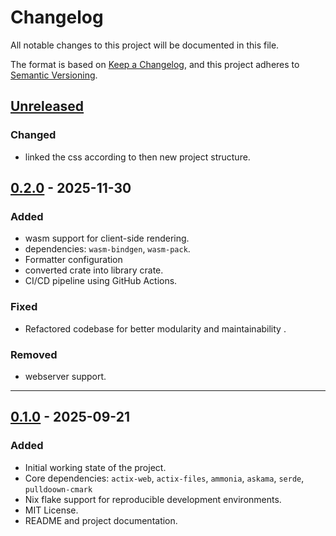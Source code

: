 # Changelog

All notable changes to this project will be documented in this file.

The format is based on [Keep a Changelog](https://keepachangelog.com/en/1.1.0/),
and this project adheres to [Semantic Versioning](https://semver.org/spec/v2.0.0.html).

## [Unreleased]

### Changed

- linked the css according to then new project structure.

## [0.2.0] - 2025-11-30

### Added

- wasm support for client-side rendering.
- dependencies: `wasm-bindgen`, `wasm-pack`.
- Formatter configuration
- converted crate into library crate.
- CI/CD pipeline using GitHub Actions.

### Fixed

- Refactored codebase for better modularity and maintainability .

### Removed

- webserver support.

---

## [0.1.0] - 2025-09-21

### Added

- Initial working state of the project.
- Core dependencies: `actix-web`, `actix-files`, `ammonia`, `askama`, `serde`, `pulldoown-cmark`
- Nix flake support for reproducible development environments.
- MIT License.
- README and project documentation.

[Unreleased]: https://github.com/santoshxshrestha/mdecho/compare/v0.2.0...HEAD
[0.2.0]: https://github.com/santoshxshrestha/mdecho/releases/tag/v0.2.0
[0.1.0]: https://github.com/santoshxshrestha/mdecho/releases/tag/v0.1.0
